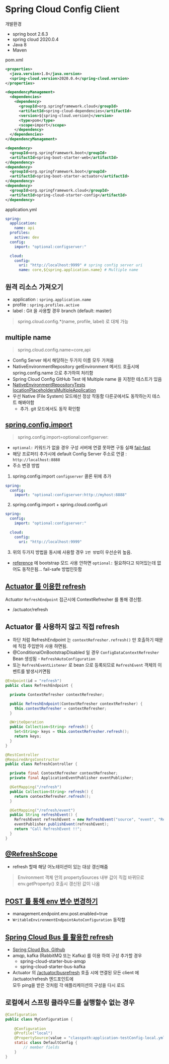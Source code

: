 # Spring Cloud Config Client

개발환경
- spring boot 2.6.3
- spring cloud 2020.0.4
- Java 8
- Maven

pom.xml
```xml
<properties>
  <java.version>1.8</java.version>
  <spring-cloud.version>2020.0.4</spring-cloud.version>
</properties>

<dependencyManagement>
  <dependencies>
    <dependency>
      <groupId>org.springframework.cloud</groupId>
      <artifactId>spring-cloud-dependencies</artifactId>
      <version>${spring-cloud.version}</version>
      <type>pom</type>
      <scope>import</scope>
    </dependency>
  </dependencies>
</dependencyManagement>

<dependency>
  <groupId>org.springframework.boot</groupId>
  <artifactId>spring-boot-starter-web</artifactId>
</dependency>
<dependency>
  <groupId>org.springframework.boot</groupId>
  <artifactId>spring-boot-starter-actuator</artifactId>
</dependency>
<dependency>
  <groupId>org.springframework.cloud</groupId>
  <artifactId>spring-cloud-starter-config</artifactId>
</dependency>
```
application.yml
```yaml
spring:
  application:
    name: api
  profiles:
    active: dev
  config:
    import: "optional:configserver:"

  cloud:
    config:
      uri: "http://localhost:9999" # spring config server uri
      name: core,${spring.application.name} # Multiple name
```

## 원격 리소스 가져오기
- application : `spring.application.name`
- profile : `spring.profiles.active`
- label : Git 을 사용할 경우 branch (default: master)
> spring.cloud.config.*(name, profile, label) 로 대체 가능

## multiple name
> spring.cloud.config.name=core,api
- Config Server 에서 해당하는 두가지 이름 모두 가져옴
- NativeEnvironmentRepository getEnvironment 메서드 호출시에 spring.config.name 으로 추가하여 처리함
- Spring Cloud Config GitHub Test 에 Multiple name 을 지정한 테스트가 있음
- [NativeEnvironmentRepositoryTests locationPlaceholdersMultipleApplication](https://github.com/spring-cloud/spring-cloud-config/blob/04e1d22b13/spring-cloud-config-server/src/test/java/org/springframework/cloud/config/server/environment/NativeEnvironmentRepositoryTests.java)
- 우선 Native (File System) 모드에선 정상 작동함 다른곳에서도 동작하는지 테스트 해봐야함
  - 추가. git 모드에서도 동작 확인함


## [spring.config.import](https://docs.spring.io/spring-cloud-config/docs/current/reference/html/#config-data-import)
> spring.config.import=optional:configserver:
- `optional:` 키워드가 없을 경우 구성 서버에 연결 못하면 구동 실패 [fail-fast](https://docs.spring.io/spring-cloud-config/docs/current/reference/html/#config-client-fail-fast)
- 해당 프로퍼티 추가시에 default Config Server 주소로 연결 : `http://localhost:8888`
- 주소 변경 방법
1. spring.config.import `configserver` 콜론 뒤에 추가
```yaml
spring:
  config:
    import: "optional:configserver:http://myhost:8888"
```
2. spring.config.import + spring.cloud.config.uri
```yaml
spring:
  config:
    import: "optional:configserver:"

  cloud:
    config:
      uri: "http://localhost:9999"
```
3. 위의 두가지 방법을 동시에 사용할 경우 `1번 방법`이 우선순위 높음.
- [reference](https://docs.spring.io/spring-cloud-config/docs/current/reference/html/#discovery-first-bootstrap) 에 bootstrap 모드 사용 안하면 `optional:` 필요하다고 되어있는데 없어도 동작은됨... fail-safe 방법인듯함
  
## [Actuator 를 이용한 refresh](https://docs.spring.io/spring-cloud-commons/docs/current/reference/html/#endpoints)
Actuator `RefreshEndpoint` 접근시에 ContextRefresher 를 통해 갱신함.
- /actuator/refresh

## Actuator 를 사용하지 않고 직접 refresh
- 하단 처럼 RefreshEndpoint 는 `contextRefresher.refresh()` 만 호출하기 때문에 직접 주입받아 사용 하면됨.
- @ConditionalOnBootstrapDisabled 일 경우 `ConfigDataContextRefresher` Bean 생성됨 - `RefreshAutoConfiguration`
- 또는 `RefreshEventListener` 로 bean 으로 등록되므로 `RefreshEvent` 객체의 이벤트를 발생시키면됨
```java
@Endpoint(id = "refresh")
public class RefreshEndpoint {

  private ContextRefresher contextRefresher;

  public RefreshEndpoint(ContextRefresher contextRefresher) {
    this.contextRefresher = contextRefresher;
  }

  @WriteOperation
  public Collection<String> refresh() {
    Set<String> keys = this.contextRefresher.refresh();
    return keys;
  }
}
```
```java
@RestController
@RequiredArgsConstructor
public class RefreshController {

  private final ContextRefresher contextRefresher;
  private final ApplicationEventPublisher eventPublisher;

  @GetMapping("/refresh")
  public Collection<String> refresh() {
    return contextRefresher.refresh();
  }

  @GetMapping("/refresh/event")
  public String refreshEvent() {
    RefreshEvent refreshEvent = new RefreshEvent("source", "event", "RefreshEvent 발생!!");
    eventPublisher.publishEvent(refreshEvent);
    return "Call RefreshEvent !!";
  }
}
```

## [@RefreshScope](https://docs.spring.io/spring-cloud-commons/docs/current/reference/html/#refresh-scope)
- refresh 할때 해당 어노테이션이 있는 대상 갱신해줌
> Environment 객체 안의 propertySources 내부 값이 직접 바뀌므로 env.getProperty() 호출시 갱신된 값이 나옴

## [POST 를 통해 env 변수 변경하기](https://docs.spring.io/spring-cloud-commons/docs/current/reference/html/#endpoints)
- management.endpoint.env.post.enabled=true
- `WritableEnvironmentEndpointAutoConfiguration` 동작함

## [Spring Cloud Bus 를 활용한 refresh](https://docs.spring.io/spring-cloud-bus/docs/current/reference/html/)
- [Spring Cloud Bus, Github](https://github.com/spring-cloud/spring-cloud-bus)
- amqp, kafka (RabbitMQ 또는 Kafka) 를 이용 하여 구성 추가할 경우
  - spring-cloud-starter-bus-amqp
  - spring-cloud-starter-bus-kafka
- Actuator 의 [/actuator/busrefresh](https://github.com/spring-cloud/spring-cloud-bus/blob/main/spring-cloud-bus/src/main/java/org/springframework/cloud/bus/endpoint/RefreshBusEndpoint.java) 호출 시에 연결된 모든 client 에 /actuator/refresh 엔드포인트에  
  모두 ping을 받은 것처럼 각 애플리케이션의 구성을 다시 로드

## 로컬에서 스프링 클라우드를 실행할수 없는 경우
```java
@Configuration
public class MyConfiguration {
    
    @Configuration
    @Profile("local")
    @PropertySource(value = "classpath:application-testConfig-local.yml")
    static class DefaultConfig {
        // member fields
    }
}
```
